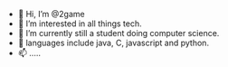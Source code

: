 - 👋 Hi, I’m @2game
- 👀 I’m interested in all things tech.
- 🌱 I’m currently still a student doing computer science.
- 💞️ languages include java, C, javascript and python.
- 📫 .....

<!---
2game/2game is a ✨ special ✨ repository because its `README.md` (this file) appears on your GitHub profile.
You can click the Preview link to take a look at your changes.
--->
